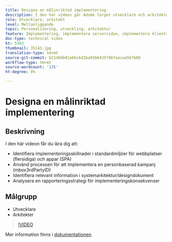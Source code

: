 ```yaml
---
title: Designa en målinriktad implementering
description: I den här videon går Adobe Target utvecklare och arkitekter igenom implementeringsskillnaderna i standardmiljöer för webbplatser (flersidiga) och appar (SPA). Lär dig hur du använder processen för att implementera en personbaserad kampanj (mbox3rdPartyID), identifiera relevant information i systemarkitektur/designdokument och analysera en rapporteringsstrategi för implementeringskonsekvenser.
role: Utvecklare, arkitekt
level: Mellanliggande
topic: Personalisering, utveckling, arkitektur
feature: Implementering, implementera serversidan, implementera klientsidan
doc-type: technical video
kt: 5383
thumbnail: 35143.jpg
translation-type: tm+mt
source-git-commit: b21d69b01e6bc6d2ba93b6425f86feacee567b06
workflow-type: tm+mt
source-wordcount: '135'
ht-degree: 0%

---
```



# Designa en målinriktad implementering

## Beskrivning

I den här videon får du lära dig att:

* Identifiera implementeringsskillnader i standardmiljöer för webbplatser (flersidiga) och appar (SPA)
* Använd processen för att implementera en personbaserad kampanj (mbox3rdPartyID)
* Identifiera relevant information i systemarkitektur/designdokument
* Analysera en rapporteringsstrategi för implementeringskonsekvenser

## Målgrupp

* Utvecklare
* Arkitekter

>[!VIDEO](https://video.tv.adobe.com/v/35143/?quality=12)

Mer information finns i [dokumentationen](https://docs.adobe.com/content/help/en/target/using/implement-target/implementing-target.html).
